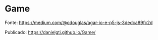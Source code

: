 # Game

Fonte:
https://medium.com/@odouglas/agar-io-e-p5-js-3dedca89fc2d


Publicado:
https://danielgti.github.io/Game/
